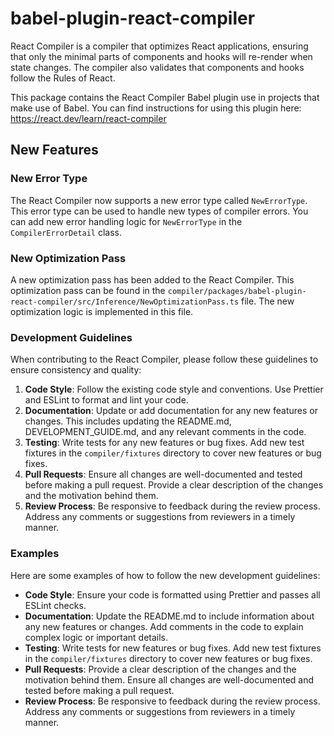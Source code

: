 # babel-plugin-react-compiler

React Compiler is a compiler that optimizes React applications, ensuring that only the minimal parts of components and hooks will re-render when state changes. The compiler also validates that components and hooks follow the Rules of React.

This package contains the React Compiler Babel plugin use in projects that make use of Babel. You can find instructions for using this plugin here: https://react.dev/learn/react-compiler

## New Features

### New Error Type

The React Compiler now supports a new error type called `NewErrorType`. This error type can be used to handle new types of compiler errors. You can add new error handling logic for `NewErrorType` in the `CompilerErrorDetail` class.

### New Optimization Pass

A new optimization pass has been added to the React Compiler. This optimization pass can be found in the `compiler/packages/babel-plugin-react-compiler/src/Inference/NewOptimizationPass.ts` file. The new optimization logic is implemented in this file.

### Development Guidelines

When contributing to the React Compiler, please follow these guidelines to ensure consistency and quality:

1. **Code Style**: Follow the existing code style and conventions. Use Prettier and ESLint to format and lint your code.
2. **Documentation**: Update or add documentation for any new features or changes. This includes updating the README.md, DEVELOPMENT_GUIDE.md, and any relevant comments in the code.
3. **Testing**: Write tests for any new features or bug fixes. Add new test fixtures in the `compiler/fixtures` directory to cover new features or bug fixes.
4. **Pull Requests**: Ensure all changes are well-documented and tested before making a pull request. Provide a clear description of the changes and the motivation behind them.
5. **Review Process**: Be responsive to feedback during the review process. Address any comments or suggestions from reviewers in a timely manner.

### Examples

Here are some examples of how to follow the new development guidelines:

- **Code Style**: Ensure your code is formatted using Prettier and passes all ESLint checks.
- **Documentation**: Update the README.md to include information about any new features or changes. Add comments in the code to explain complex logic or important details.
- **Testing**: Write tests for new features or bug fixes. Add new test fixtures in the `compiler/fixtures` directory to cover new features or bug fixes.
- **Pull Requests**: Provide a clear description of the changes and the motivation behind them. Ensure all changes are well-documented and tested before making a pull request.
- **Review Process**: Be responsive to feedback during the review process. Address any comments or suggestions from reviewers in a timely manner.
